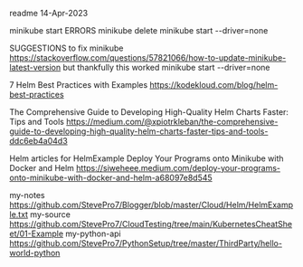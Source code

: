 readme
14-Apr-2023

minikube start
ERRORS
minikube delete
minikube start --driver=none


SUGGESTIONS to fix minikube
https://stackoverflow.com/questions/57821066/how-to-update-minikube-latest-version
but thankfully this worked
minikube start --driver=none


7 Helm Best Practices with Examples
https://kodekloud.com/blog/helm-best-practices


The Comprehensive Guide to Developing High-Quality Helm Charts Faster: Tips and Tools
https://medium.com/@xpiotrkleban/the-comprehensive-guide-to-developing-high-quality-helm-charts-faster-tips-and-tools-ddc6eb4a04d3


Helm articles for HelmExample
Deploy Your Programs onto Minikube with Docker and Helm
https://siweheee.medium.com/deploy-your-programs-onto-minikube-with-docker-and-helm-a68097e8d545

my-notes
https://github.com/StevePro7/Blogger/blob/master/Cloud/Helm/HelmExample.txt
my-source
https://github.com/StevePro7/CloudTesting/tree/main/KubernetesCheatSheet/01-Example
my-python-api
https://github.com/StevePro7/PythonSetup/tree/master/ThirdParty/hello-world-python
